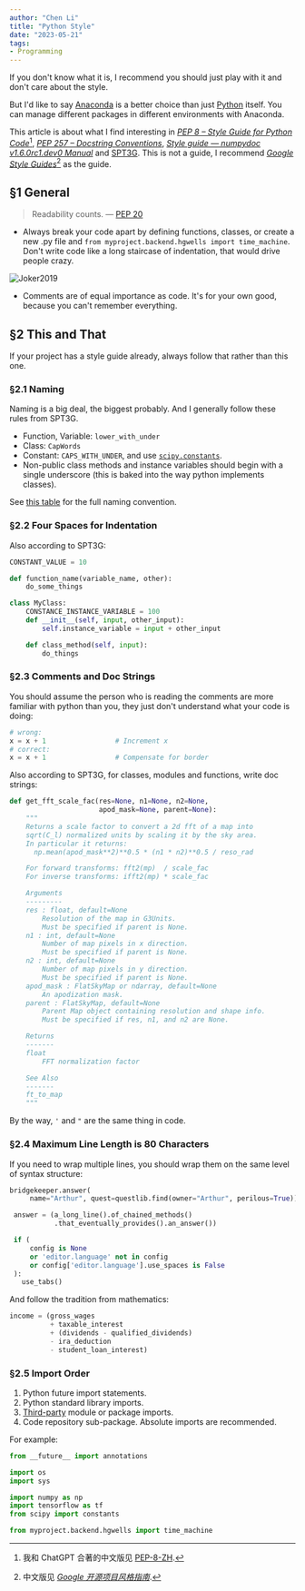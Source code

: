 ```yaml
---
author: "Chen Li"
title: "Python Style"
date: "2023-05-21"
tags: 
- Programming
---
```


If you don't know what it is, I recommend you should just play with it and don't care about the style.

But I'd like to say [Anaconda](https://www.anaconda.com/) is a better choice than just [Python](https://www.python.org/) itself. You can manage different packages in different environments with Anaconda.

This article is about what I find interesting in [_PEP 8 – Style Guide for Python Code_](https://peps.python.org/pep-0008/)[^1], [_PEP 257 – Docstring Conventions_](https://peps.python.org/pep-0257/), [_Style guide — numpydoc v1.6.0rc1.dev0 Manual_](https://numpydoc.readthedocs.io/en/latest/format.html) and [SPT3G](https://github.com/CMB-S4/spt3g_software/blob/master/doc/styleguide.rst). This is not a guide, I recommend [_Google Style Guides_](https://google.github.io/styleguide/)[^2] as the guide.

## §1 General

>Readability counts. — [PEP 20](https://peps.python.org/pep-0020 "PEP 20 – The Zen of Python")

- Always break your code apart by defining functions, classes, or create a new .py file and `from myproject.backend.hgwells import time_machine`. Don't write code like a long staircase of indentation, that would drive people crazy.

![Joker2019](https://irs.www.warnerbros.com/gallery-v2-jpeg/movies/node/91131/edit/joker_joaquin_phoenix_03.jpg)

- Comments are of equal importance as code. It's for your own good, because you can't remember everything.

## §2 This and That

If your project has a style guide already, always follow that rather than this one.

### §2.1 Naming

Naming is a big deal, the biggest probably. And I generally follow these rules from SPT3G.

- Function, Variable: `lower_with_under`
- Class: `CapWords`
- Constant: `CAPS_WITH_UNDER`, and use [`scipy.constants`](https://docs.scipy.org/doc/scipy/reference/constants.html).
- Non-public class methods and instance variables should begin with a single underscore (this is baked into the way python implements classes).

See [this table](https://google.github.io/styleguide/pyguide.html#3164-guidelines-derived-from-guidos-recommendations) for the full naming convention.

### §2.2 Four Spaces for Indentation

Also according to SPT3G:

```python
CONSTANT_VALUE = 10

def function_name(variable_name, other):
    do_some_things

class MyClass:
    CONSTANCE_INSTANCE_VARIABLE = 100
    def __init__(self, input, other_input):
        self.instance_variable = input + other_input

    def class_method(self, input):
        do_things
```

### §2.3 Comments and Doc Strings

You should assume the person who is reading the comments are more familiar with python than you, they just don't understand what your code is doing:

```python
# wrong:
x = x + 1                 # Increment x
# correct:
x = x + 1                 # Compensate for border
```

Also according to SPT3G, for classes, modules and functions, write doc strings:

```python
def get_fft_scale_fac(res=None, n1=None, n2=None,
                      apod_mask=None, parent=None):
    """
    Returns a scale factor to convert a 2d fft of a map into
    sqrt(C_l) normalized units by scaling it by the sky area.
    In particular it returns:
      np.mean(apod_mask**2)**0.5 * (n1 * n2)**0.5 / reso_rad

    For forward transforms: fft2(mp)  / scale_fac
    For inverse transforms: ifft2(mp) * scale_fac

    Arguments
    ---------
    res : float, default=None
        Resolution of the map in G3Units.
        Must be specified if parent is None.
    n1 : int, default=None
        Number of map pixels in x direction.
        Must be specified if parent is None.
    n2 : int, default=None
        Number of map pixels in y direction.
        Must be specified if parent is None.
    apod_mask : FlatSkyMap or ndarray, default=None
        An apodization mask.
    parent : FlatSkyMap, default=None
        Parent Map object containing resolution and shape info.
        Must be specified if res, n1, and n2 are None.

    Returns
    -------
    float
        FFT normalization factor

    See Also
    -------
    ft_to_map
    """
```

By the way, `'` and `"` are the same thing in code.

###  §2.4 Maximum Line Length is 80 Characters

If you need to wrap multiple lines, you should wrap them on the same level of syntax structure:

```python
bridgekeeper.answer(
     name="Arthur", quest=questlib.find(owner="Arthur", perilous=True))

 answer = (a_long_line().of_chained_methods()
           .that_eventually_provides().an_answer())

 if (
     config is None
     or 'editor.language' not in config
     or config['editor.language'].use_spaces is False
 ):
   use_tabs()
```

And follow the tradition from mathematics:

```python
income = (gross_wages
          + taxable_interest
          + (dividends - qualified_dividends)
          - ira_deduction
          - student_loan_interest)
```

###  §2.5 Import Order

1. Python future import statements.
2. Python standard library imports.
3. [Third-party](https://pypi.org/) module or package imports.
4. Code repository sub-package. Absolute imports are recommended.

For example:

```python
from __future__ import annotations

import os
import sys

import numpy as np
import tensorflow as tf
from scipy import constants

from myproject.backend.hgwells import time_machine
```

[^1]: 我和 ChatGPT 合著的中文版见 [PEP-8-ZH](https://github.com/ChenLi2049/PEP-8-ZH).
[^2]: 中文版见 [_Google 开源项目风格指南_](https://zh-google-styleguide.readthedocs.io/en/latest/).